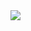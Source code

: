 <img src="https://fustyles.github.io/BlocklyResearch/Flydown/fuFieldsImageDropdown_20220923/img/fuFieldsImageDropdown.png">
